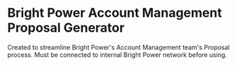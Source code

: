 # Bright Power Account Management Proposal Generator

Created to streamline Bright Power's Account Management team's Proposal process. Must be connected to internal Bright Power network before using.

